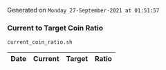 Generated on `Monday 27-September-2021 at 01:51:57`

### Current to Target Coin Ratio
`current_coin_ratio.sh`

Date|Current|Target|Ratio
---|---|---|---
